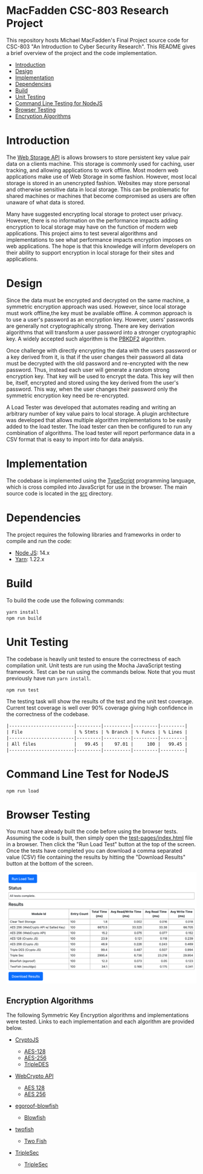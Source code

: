 # MacFadden CSC-803 Research Project
This repository hosts Michael MacFadden's Final Project source code for CSC-803 "An Introduction to Cyber Security Research". This README gives a brief overview of the project and the code implementation.

* [Introduction](#introduction)
* [Design](#design)
* [Implementation](#implementation)
* [Dependencies](#dependencies)
* [Build](#build)
* [Unit Testing](#unit-testing)
* [Command Line Testing for NodeJS](#command-line-test-for-nodejs)
* [Browser Testing](#browser-testing)
* [Encryption Algorithms](#encryption-algorithms)

# Introduction
The [Web Storage API](https://developer.mozilla.org/en-US/docs/Web/API/Web_Storage_API) is allows browsers to store persistent key value pair data on a clients machine. This storage is commonly used for caching, user tracking, and allowing applications to work offline. Most modern web applications make use of Web Storage in some fashion. However, most local storage is stored in an unencrypted fashion. Websites may store personal and otherwise sensitive data in local storage. This can be problematic for shared machines or machines that become compromised as users are often unaware of what data is stored.

Many have suggested encrypting local storage to protect user privacy. However, there is no information on the performance impacts adding encryption to local storage may have on the function of modern web applications.  This project aims to test several algorithms and implementations to see what performance impacts encryption imposes on web applications. The hope is that this knowledge will inform developers on their ability to support encryption in local storage for their sites and applications.

# Design
Since the data must be encrypted and decrypted on the same machine, a symmetric encryption approach was used.  However, since local storage must work offline,the key must be available offline.  A common approach is to use a user's password as an encryption key. However, users' passwords are generally not cryptographically strong.  There are key derivation algorithms that will transform a user password into a stronger cryptographic key. A widely accepted such algorithm is the [PBKDF2](https://en.wikipedia.org/wiki/PBKDF2) algorithm.

Once challenge with directly encrypting the data with the users password or a key derived from it, is that if the user changes their password all data must be decrypted with the old password and re-encrypted with the new password. Thus, instead each user will generate a random strong encryption key. That key will be used to encrypt the data. This key will then be, itself, encrypted and stored using the key derived from the user's password.  This way, when the user changes their password only the symmetric encryption key need be re-encrypted.

A Load Tester was developed that automates reading and writing an arbitrary number of key value pairs to local storage.  A plugin architecture was developed that allows multiple algorithm implementations to be easily added to the load tester.  The load tester can then be configured to run any combination of algorithms. The load tester will report performance data in a CSV format that is easy to import into for data analysis.

# Implementation
The codebase is implemented using the [TypeScript](https://www.typescriptlang.org/) programming language, which is cross compiled into JavaScript for use in the browser.  The main source code is located in the [src](src) directory.

# Dependencies
The project requires the following libraries and frameworks in order to compile and run the code:

  * [Node JS](https://nodejs.org/en/): 14.x
  * [Yarn](https://yarnpkg.com/): 1.22.x

# Build
To build the code use the following commands:

```shell
yarn install
npm run build
```

# Unit Testing
The codebase is heavily unit tested to ensure the correctness of each compilation unit.  Unit tests are run using the Mocha JavaScript testing framework. Test can be run using the commands below. Note that you must previously have run `yarn install`.

```shell
npm run test
```

The testing task will show the results of the test and the unit test coverage. Current test coverage is well over 90% coverage giving high confidence in the correctness of the codebase.

```text
|------------------------|---------|----------|---------|---------|
| File                   | % Stmts | % Branch | % Funcs | % Lines | 
|------------------------|---------|----------|---------|---------|
| All files              |   99.45 |    97.01 |     100 |   99.45 |                   
|------------------------|---------|----------|---------|---------|   
```

# Command Line Test for NodeJS
```shell
npm run load
```

# Browser Testing
You must have already built the code before using the browser tests. Assuming the code is built, then simply open the [test-pages/index.html](test-pages/index.html) file in a browser.  Then click the "Run Load Test" button at the top of the screen. Once the tests have completed you can download a comma separated value (CSV) file containing the results by hitting the "Download Results" button at the bottom of the screen.

![](assets/screen-shot.png)

## Encryption Algorithms
The following Symmetric Key Encryption algorithms and implementations were tested. Links to each implementation and each algorithm are provided below.  

* [CryptoJS](https://github.com/brix/crypto-js)
  * [AES-128](https://en.wikipedia.org/wiki/Advanced_Encryption_Standard)
  * [AES-256](https://en.wikipedia.org/wiki/Advanced_Encryption_Standard)
  * [TripleDES](https://en.wikipedia.org/wiki/Triple_DES)

* [WebCrypto API](https://developer.mozilla.org/en-US/docs/Web/API/Web_Crypto_API)
    * [AES 128](https://en.wikipedia.org/wiki/Advanced_Encryption_Standard)
    * [AES 256](https://en.wikipedia.org/wiki/Advanced_Encryption_Standard)
    
* [egoroof-blowfish](https://github.com/egoroof/blowfish)
  * [Blowfish](https://en.wikipedia.org/wiki/Blowfish_(cipher))

* [twofish](https://github.com/wouldgo/twofish)
  * [Two Fish](https://en.wikipedia.org/wiki/Twofish)

* [TripleSec](https://keybase.io/triplesec)
    * [TripleSec](https://keybase.io/triplesec)
